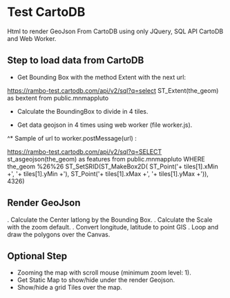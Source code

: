 # Test CartoDB
  Html to render GeoJson From CartoDB using only JQuery, SQL API CartoDB and Web Worker.

## Step to load data from CartoDB
  
  * Get Bounding Box with the method Extent with the next url:

  https://rambo-test.cartodb.com/api/v2/sql?q=select ST_Extent(the_geom) as bextent from public.mnmappluto

  * Calculate the BoundingBox to divide in 4 tiles. 
  
  * Get data geojson in 4 times using web worker (file worker.js).
  
  ^* Sample of url to worker.postMessage(url) :
  
  https://rambo-test.cartodb.com/api/v2/sql?q=SELECT st_asgeojson(the_geom) as features from public.mnmappluto 
  WHERE the_geom %26%26 ST_SetSRID(ST_MakeBox2D(
      ST_Point('+ tiles[1].xMin +', '+ tiles[1].yMin +'), 
      ST_Point('+ tiles[1].xMax +', '+ tiles[1].yMax +')), 4326)      
  
## Render GeoJson
  . Calculate the Center latlong by the Bounding Box.
  . Calculate the Scale with the zoom default.
  . Convert longitude, latitude to point GIS
  . Loop and draw the polygons over the Canvas.
  
## Optional Step
  * Zooming the map with scroll mouse (minimum zoom level: 1).
  * Get Static Map to show/hide under the render Geojson.
  * Show/hide a grid Tiles over the map.
  
